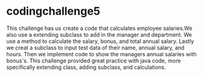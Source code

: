 # codingchallenge5
This challenge has us create a code that calculates employee salaries.We also use a extending subclass to add in the manager and department.  We use a method to calculate the salary, bonus, and total annual salary. Lastly we creat a subclass to input test data of their name, annual salary, and hours. Then we implement code to show the managers annual salaries with bonus's. This challenge provided great practice with java code, more specifically extending class, adding subclass, and calculations. 
